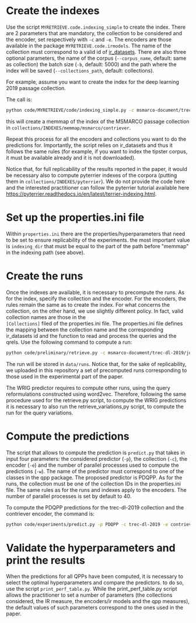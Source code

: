 # Create the indexes

Use the script <code>MYRETRIEVE.code.indexing_simple</code> to create the index. There are 2 parameters that are 
mandatory, the collection to be considered and the encoder, set respectively with <code>-c</code> and <code>-e</code>.
The encoders are those available in the package <code>MYRETRIEVE.code.irmodels</code>. The name of the collection
must correspond to a valid id of <a href=https://ir-datasets.com/>ir_datasets</a>. There are also three optional
parameters, the name of the corpus (<code>--corpus_name</code>, default: same as collection)
the batch size (<code>-b</code>, default: 5000) and the path where
the index will be saved (<code>--collections_path</code>, default: collections).

For example, assume you want to create  the index for the deep learning 2019 passage collection.

The call is:
```bash 
python code/MYRETRIEVE/code/indexing_simple.py -c msmarco-document/trec-dl-2019/judged --corpus_name msmarco -e contriever
```
this will create a memmap of the index of the MSMARCO passage collection in 
<code>collections/INDEXES/memmap/msmarco/contriever</code>.

Repeat this process for all the encoders and collections you want to do the predictions for.
Importantly, the script relies on ir_datasets and thus it follows the same rules (for example, if you want to index the
tipster corpus, it must be available already and it is not downloaded).

Notice that, for full replicability of the results reported in the paper, it would be necessary also to compute 
pyterrier indexes of the corpora (putting them in <code>collections/INDEXES/pyterrier</code>). We do not provide the 
code here and the interested practitioner can follow the pyterrier tutorial available here 
<a href="https://pyterrier.readthedocs.io/en/latest/terrier-indexing.html">
https://pyterrier.readthedocs.io/en/latest/terrier-indexing.html</a>.


# Set up the properties.ini file
Within <code>properties.ini</code> there are the properties/hyperparameters that need to be set to ensure replicability of the experiments.
the most important value is <code>indexing_dir</code> that must be equal to the part of the path before "memmap" in the 
indexing path (see above).

# Create the runs

Once the indexes are available, it is necessary to precompute the runs. As for the index, specify the collection and the 
encoder. For the encoders, the rules remain the same as to create the index. For what concerns the collection, 
on the other hand, we use slightly different policy. In fact, valid collection names are those in the <code>
[Collections]</code> filed of the properties.ini file. The properties.ini file defines the mapping between the collection
name and the corresponding ir_datasets id and the function to read and process the queries and the qrels.
Use the following command to compute a run:
```bash 
python code/preliminary/retrieve.py -c msmarco-document/trec-dl-2019/judged --corpus_name msmarco-passage -e contriever
```

The run will be stored in <code>data/runs</code>. Notice that, for the sake of replicability, we uploaded in this
repository a set of precomputed runs corresponding to those used in the experimental part of the paper.

The WRIG predictor requires to compute other runs, using the query reformulations constructed using word2vec. Therefore,
following the same procedure used for the retrieve.py script, to compute the WRIG predictions it is necessary to also run
the retrieve_variations,py script, to compute the run for the query variations. 


# Compute the predictions

The script that allows to compute the prediction is <code>predict.py</code>  that takes in input four parameters: the
considered predictor (<code>-p</code>), the collection (<code>-c</code>), the encoder (<code>-e</code>) and the number of parallel processes used to 
compute the predictions (<code>-w</code>). The name of the predictor must correspond to one of the classes in the qpp 
package. The proposed predictor is PDQPP. As for the runs, the collection must be one of the collection IDs in the 
properties.ini file. The same rules as for  the runs and indexes apply to the encoders. The number of parallel processes 
is set by default to 40. 

To compute the PDQPP predictions for the trec-dl-2019 collection and the contriever encoder, the command is:
```bash 
python code/experiments/predict.py -p PDQPP -c trec-dl-2019 -e contriever
```

# Validate the hyperparameters and print the results

When the predictions for all QPPs have been computed, it is necessary to select the optimal hyperparameters and compare 
the predictors. to do so, use the script <code>print_perf_table.py</code>. While the print_perf_table.py script allows 
the practitioner to set a number of parameters (the collections considered, the IR measure, the encoders/ir models and the qpp 
measures), the default values of such parameters correspond to the ones used in the paper. 